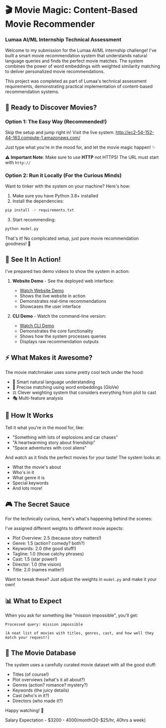 # 🎬 Movie Magic: Content-Based Movie Recommender
### Lumaa AI/ML Internship Technical Assessment

Welcome to my submission for the Lumaa AI/ML internship challenge! I've built a smart movie recommendation system that understands natural language queries and finds the perfect movie matches. The system combines the power of word embeddings with weighted similarity matching to deliver personalized movie recommendations.

This project was completed as part of Lumaa's technical assessment requirements, demonstrating practical implementation of content-based recommendation systems.

## 🚀 Ready to Discover Movies?

### Option 1: The Easy Way (Recommended!)
Skip the setup and jump right in! Visit the live system:
http://ec2-54-152-44-163.compute-1.amazonaws.com/

Just type what you're in the mood for, and let the movie magic happen! ✨

⚠️ **Important Note**: Make sure to use **HTTP** not HTTPS! The URL must start with `http://`


### Option 2: Run it Locally (For the Curious Minds)

Want to tinker with the system on your machine? Here's how:

1. Make sure you have Python 3.8+ installed
2. Install the dependencies:
```bash
pip install -r requirements.txt
```

3. Start recommending:
```bash
python model.py
```

That's it! No complicated setup, just pure movie recommendation goodness! 🍿

## 🎥 See It In Action!

I've prepared two demo videos to show the system in action:

1. **Website Demo** - See the deployed web interface:
   - [Watch Website Demo](./Website%20demo.mov)
   - Shows the live website in action
   - Demonstrates real-time recommendations
   - Showcases the user interface

2. **CLI Demo** - Watch the command-line version:
   - [Watch CLI Demo](./CLI%20demo.mov)
   - Demonstrates the core functionality
   - Shows how the system processes queries
   - Displays raw recommendation outputs

## ⚡ What Makes it Awesome?

The movie matchmaker uses some pretty cool tech under the hood:

- 🧠 Smart natural language understanding
- 🎯 Precise matching using word embeddings (GloVe)
- ⚖️ Clever weighting system that considers everything from plot to cast
- 🎭 Multi-feature analysis

## 🎯 How It Works

Tell it what you're in the mood for, like:
- "Something with lots of explosions and car chases"
- "A heartwarming story about friendship"
- "Space adventures with cool aliens"

And watch as it finds the perfect movies for your taste! The system looks at:
- What the movie's about
- Who's in it
- What genre it is
- Special keywords
- And lots more!

## 🎮 The Secret Sauce

For the technically curious, here's what's happening behind the scenes:

I've assigned different weights to different movie aspects:
- Plot Overview: 2.5 (because story matters!)
- Genre: 1.5 (action? comedy? both?)
- Keywords: 2.0 (the good stuff!)
- Tagline: 1.0 (those catchy phrases)
- Cast: 1.5 (star power!)
- Director: 1.0 (the vision)
- Title: 2.0 (names matter!)

Want to tweak these? Just adjust the weights in `model.py` and make it your own! 

## 📊 What to Expect

When you ask for something like "mission impossible", you'll get:
```
Processed query: mission impossible

[A neat list of movies with titles, genres, cast, and how well they match your request!]
```

## 🎥 The Movie Database

The system uses a carefully curated movie dataset with all the good stuff:
- Titles (of course!)
- Plot overviews (what's it all about?)
- Genres (action? romance? mystery?)
- Keywords (the juicy details)
- Cast (who's in it?)
- Directors (who made it?)

Happy watching! 🎉

Salary Expectation - $3200 - $4000/month ($20-$25/hr, 40hrs a week)